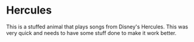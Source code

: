 # Hercules

This is a stuffed animal that plays songs from Disney's Hercules. This was very quick and needs to have some stuff done to make it work better.
